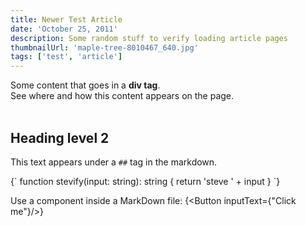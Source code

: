 ```yaml
---
title: Newer Test Article
date: 'October 25, 2011'
description: Some random stuff to verify loading article pages
thumbnailUrl: 'maple-tree-8010467_640.jpg'
tags: ['test', 'article']
---
```


<div>
  Some content that goes in a <strong>div tag</strong>. <br/>
  See where and how this content appears on the page.
</div>

<br/>

## Heading level 2

This text appears under a `##` tag in the markdown.

<SyntaxHighlighter language="typescript">
  {`
    function stevify(input: string): string {
      return 'steve ' + input
    }
  `}
</SyntaxHighlighter>

Use a component inside a MarkDown file: {<Button inputText={"Click me"}/>}
